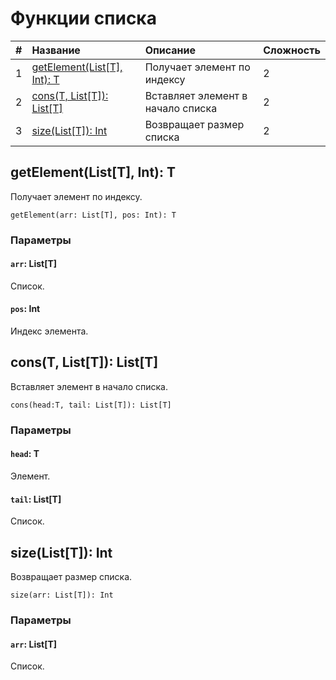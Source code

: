 # Функции списка

| # | Название | Описание | Сложность |
| :--- | :--- | :--- | :--- |
| 1 | [getElement(List[T], Int): T](#get-element)  | Получает элемент по индексу | 2 |
| 2 | [cons(T, List[T]): List[T]](#cons)  | Вставляет элемент в начало списка | 2 |
| 3 | [size(List[T]): Int](#size)  | Возвращает размер списка | 2 |

## getElement(List[T], Int): T<a id="get-element"></a>

Получает элемент по индексу.
``` ride
getElement(arr: List[T], pos: Int): T
```

### Параметры

#### `arr`: List[T]

Список.

#### `pos`: Int

Индекс элемента.

## cons(T, List[T]): List[T] <a id="cons"></a>

Вставляет элемент в начало списка.

``` ride
cons(head:T, tail: List[T]): List[T]
```

### Параметры

#### `head`: T

Элемент.

#### `tail`: List[T]

Список.

## size(List[T]): Int <a id="size"></a>

Возвращает размер списка.

``` ride
size(arr: List[T]): Int
```

### Параметры

#### `arr`: List[T]

Список.
